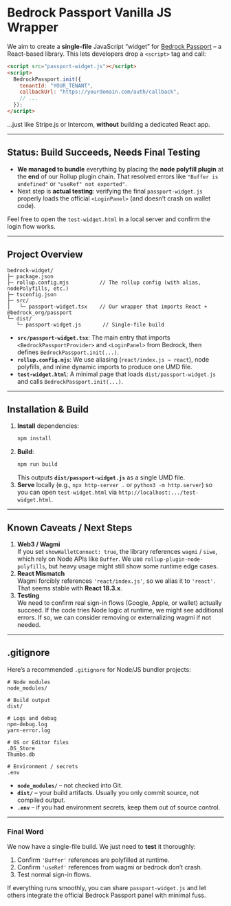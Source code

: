 # Bedrock Passport Vanilla JS Wrapper

We aim to create a **single-file** JavaScript “widget” for [Bedrock Passport](https://github.com/redp1ll/bedrock-passport-example) – a React-based library. This lets developers drop a `<script>` tag and call:

```html
<script src="passport-widget.js"></script>
<script>
  BedrockPassport.init({
    tenantId: "YOUR_TENANT",
    callbackUrl: "https://yourdomain.com/auth/callback",
    // ...
  });
</script>
```

…just like Stripe.js or Intercom, **without** building a dedicated React app.

---

## Status: Build Succeeds, Needs Final Testing

- **We managed to bundle** everything by placing the **node polyfill plugin** at the **end** of our Rollup plugin chain. That resolved errors like `"Buffer is undefined"` or `"useRef" not exported"`.
- Next step is **actual testing**: verifying the final `passport-widget.js` properly loads the official `<LoginPanel>` (and doesn’t crash on wallet code). 

Feel free to open the `test-widget.html` in a local server and confirm the login flow works.

---

## Project Overview

```
bedrock-widget/
├─ package.json
├─ rollup.config.mjs          // The rollup config (with alias, nodePolyfills, etc.)
├─ tsconfig.json
├─ src/
│   └─ passport-widget.tsx    // Our wrapper that imports React + @bedrock_org/passport
└─ dist/
   └─ passport-widget.js       // Single-file build
```

- **`src/passport-widget.tsx`**: The main entry that imports `<BedrockPassportProvider>` and `<LoginPanel>` from Bedrock, then defines `BedrockPassport.init(...)`.
- **`rollup.config.mjs`**: We use aliasing (`react/index.js → react`), node polyfills, and inline dynamic imports to produce one UMD file.
- **`test-widget.html`**: A minimal page that loads `dist/passport-widget.js` and calls `BedrockPassport.init(...)`.

---

## Installation & Build

1. **Install** dependencies:
   ```bash
   npm install
   ```
2. **Build**:
   ```bash
   npm run build
   ```
   This outputs **`dist/passport-widget.js`** as a single UMD file.
3. **Serve** locally (e.g., `npx http-server .` or `python3 -m http.server`) so you can open `test-widget.html` via `http://localhost:.../test-widget.html`.

---

## Known Caveats / Next Steps

1. **Web3 / Wagmi**  
   If you set `showWalletConnect: true`, the library references `wagmi` / `siwe`, which rely on Node APIs like `Buffer`. We use `rollup-plugin-node-polyfills`, but heavy usage might still show some runtime edge cases.
2. **React Mismatch**  
   Wagmi forcibly references `'react/index.js'`, so we alias it to `'react'`. That seems stable with **React 18.3.x**. 
3. **Testing**  
   We need to confirm real sign-in flows (Google, Apple, or wallet) actually succeed. If the code tries Node logic at runtime, we might see additional errors. If so, we can consider removing or externalizing wagmi if not needed.

---

## .gitignore

Here’s a recommended `.gitignore` for Node/JS bundler projects:

```gitignore
# Node modules
node_modules/

# Build output
dist/

# Logs and debug
npm-debug.log
yarn-error.log

# OS or Editor files
.DS_Store
Thumbs.db

# Environment / secrets
.env
```

- **`node_modules/`** – not checked into Git.  
- **`dist/`** – your build artifacts. Usually you only commit source, not compiled output.  
- **`.env`** – if you had environment secrets, keep them out of source control.

---

### Final Word

We now have a single-file build. We just need to **test** it thoroughly:

1. Confirm `'Buffer'` references are polyfilled at runtime.  
2. Confirm `'useRef'` references from wagmi or bedrock don’t crash.  
3. Test normal sign-in flows.  

If everything runs smoothly, you can share `passport-widget.js` and let others integrate the official Bedrock Passport panel with minimal fuss.